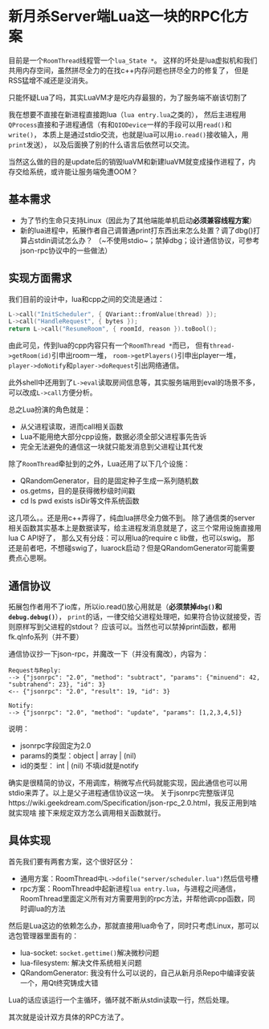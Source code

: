 新月杀Server端Lua这一块的RPC化方案
=====================================

目前是一个`RoomThread`线程管一个`lua_State *`。
这样的坏处是lua虚拟机和我们共用内存空间，虽然拼尽全力的在找c++内存问题也拼尽全力的修复了，
但是RSS猛增不减还是没消失。

只能怀疑Lua了吗，其实LuaVM才是吃内存最狠的，为了服务端不崩该切割了

我在想要不直接在新进程直接跑lua（`lua entry.lua`之类的），
然后主进程用`QProcess`直接和子进程通信（有和`QIODevice`一样的手段可以用`read()`和`write()`，
本质上是通过stdio交流，也就是lua可以用`io.read()`接收输入，用`print`发送），
以及后面换了别的什么语言后依然可以交流。

当然这么做的目的是update后的销毁luaVM和新建luaVM就变成操作进程了，内存交给系统，或许能让服务端免遭OOM？

基本需求
---------

* 为了节约生命只支持Linux（因此为了其他端能单机启动**必须兼容线程方案**）
* 新的lua进程中，拓展作者自己调普通print打东西出来怎么处置？调了dbg()打算占stdin调试怎么办？
    （~不使用stdio~；禁掉dbg；设计通信协议，可参考json-rpc协议中的一些做法）

实现方面需求
--------------

我们目前的设计中，lua和cpp之间的交流是通过：

```cpp
L->call("InitScheduler", { QVariant::fromValue(thread) });
L->call("HandleRequest", { bytes });
return L->call("ResumeRoom", { roomId, reason }).toBool();
```
 
由此可见，传到lua的cpp内容只有一个`RoomThread *`而已，
但有`thread->getRoom(id)`引申出room一堆，
`room->getPlayers()`引申出player一堆，`player->doNotify`和`player->doRequest`引出网络通信。

此外shell中还用到了`L->eval`读取房间信息等，其实服务端用到eval的场景不多，可以改成`L->call`方便分析。

总之Lua扮演的角色就是：

* 从父进程读取，进而call相关函数
* Lua不能用绝大部分cpp设施，数据必须全部父进程事先告诉
* 完全无法避免的通信这一块就只能发消息到父进程让其代发

除了`RoomThread`牵扯到的之外，Lua还用了以下几个设施：

* QRandomGenerator，目的是固定种子生成一系列随机数
* os.getms，目的是获得微秒级时间戳
* cd ls pwd exists isDir等文件系统函数

这几项么。。还是用c++弄得了，纯血lua拼尽全力做不到。
除了通信类的server相关函数其实基本上是数据读写，给主进程发消息就是了，这三个常用设施直接用lua C API好了，
那么又有分歧：可以用lua的require c lib做，也可以swig。
那还是前者吧，不想碰swig了，luarock启动？但是QRandomGenerator可能需要费点心思啊。

通信协议
------------

拓展包作者用不了io库，所以io.read()放心用就是（**必须禁掉`dbg()`和`debug.debug()`**），
`print`的话，一律交给父进程处理吧，如果符合协议就接受，否则原样写到父进程的stdout？
应该可以。当然也可以禁掉print函数，都用fk.qInfo系列（并不要）

通信协议抄一下json-rpc，并魔改一下（并没有魔改），内容为：

```
Request与Reply:
--> {"jsonrpc": "2.0", "method": "subtract", "params": {"minuend": 42, "subtrahend": 23}, "id": 3}
<-- {"jsonrpc": "2.0", "result": 19, "id": 3}

Notify:
--> {"jsonrpc": "2.0", "method": "update", "params": [1,2,3,4,5]}
```

说明：

* jsonrpc字段固定为2.0
* params的类型：object | array | (nil)
* id的类型： int | (nil) 不填id就是notify

确实是很精简的协议，不用调库，稍微写点代码就能实现，因此通信也可以用stdio来弄了。以上是父子进程通信协议这一块。
关于jsonrpc完整版详见https://wiki.geekdream.com/Specification/json-rpc_2.0.html，我反正用到啥就实现啥
接下来规定双方怎么调用相关函数就行。

具体实现
----------

首先我们要有两套方案，这个很好区分：

* 通用方案：RoomThread中`L->dofile("server/scheduler.lua")`然后信号槽
* rpc方案：RoomThread中起新进程`lua entry.lua`，与进程之间通信，RoomThread里面定义所有对方需要用到的rpc方法，并帮他调cpp函数，同时调lua的方法

然后是Lua这边的依赖怎么办，那就直接用lua命令了，同时只考虑Linux，那可以选包管理器里面有的：

* lua-socket: `socket.gettime()`解决微秒问题
* lua-filesystem: 解决文件系统相关问题
* QRandomGenerator: 我没有什么可以说的，自己从新月杀Repo中编译安装一个，用Qt终究铸成大错

Lua的话应该运行一个主循环，循环就不断从stdin读取一行，然后处理。

其次就是设计双方具体的RPC方法了。

